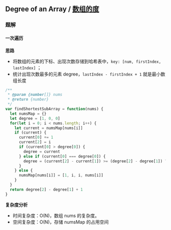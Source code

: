 ## Degree of an Array / [数组的度](https://leetcode-cn.com/problems/degree-of-an-array/)

### 题解
#### 一次遍历
**思路**
+ 将数组的元素的下标、出现次数存储到哈希表中，`key: [num, firstIndex, lastIndex]` ；
+ 统计出现次数最多的元素 degree，`lastIndex - firstIndex + 1` 就是最小数组长度

```js
/**
 * @param {number[]} nums
 * @return {number}
 */
var findShortestSubArray = function(nums) {
  let numsMap = {}
  let degree = [1, 0, 0]
  for(let i = 0; i < nums.length; i++) {
    let current = numsMap[nums[i]]
    if (current) {
      current[0] += 1
      current[2] = i
      if (current[0] > degree[0]) {
        degree = current
      } else if (current[0] === degree[0]) {
        degree = (current[2] - current[1]) >= (degree[2] - degree[1]) ? degree : current
      }
    } else {
      numsMap[nums[i]] = [1, i, i, nums[i]]
    }    
  }
  return degree[2] - degree[1] + 1
}
```

**复杂度分析**
+ 时间复杂度：O(N)，数组 nums 的复杂度。
+ 空间复杂度：O(N)，存储 numsMap 的占用空间